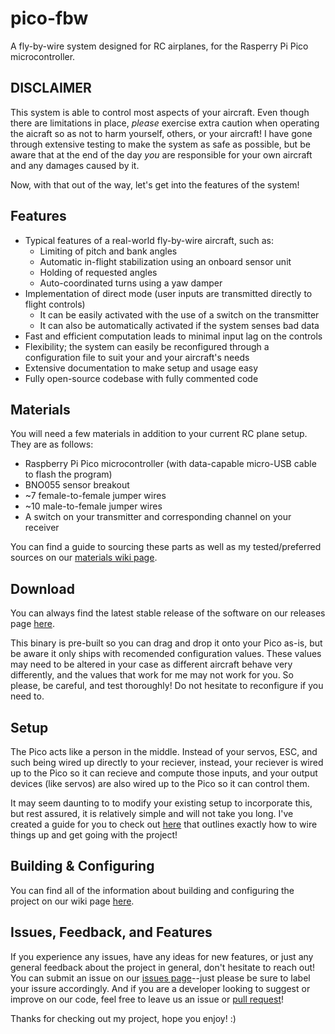 # pico-fbw

A fly-by-wire system designed for RC airplanes, for the Rasperry Pi Pico microcontroller.

## **DISCLAIMER**

This system is able to control most aspects of your aircraft. Even though there are limitations in place, *please* exercise extra caution when operating the aicraft so as not to harm yourself, others, or your aircraft! I have gone through extensive testing to make the system as safe as possible, but be aware that at the end of the day *you* are responsible for your own aircraft and any damages caused by it.

Now, with that out of the way, let's get into the features of the system!

## Features

- Typical features of a real-world fly-by-wire aircraft, such as:
  - Limiting of pitch and bank angles
  - Automatic in-flight stabilization using an onboard sensor unit
  - Holding of requested angles
  - Auto-coordinated turns using a yaw damper
- Implementation of direct mode (user inputs are transmitted directly to flight controls)
  - It can be easily activated with the use of a switch on the transmitter
  - It can also be automatically activated if the system senses bad data
- Fast and efficient computation leads to minimal input lag on the controls
- Flexibility; the system can easily be reconfigured through a configuration file to suit your and your aircraft's needs
- Extensive documentation to make setup and usage easy
- Fully open-source codebase with fully commented code

## Materials

You will need a few materials in addition to your current RC plane setup. They are as follows:

- Raspberry Pi Pico microcontroller (with data-capable micro-USB cable to flash the program)
- BNO055 sensor breakout
- ~7 female-to-female jumper wires
- ~10 male-to-female jumper wires
- A switch on your transmitter and corresponding channel on your receiver

You can find a guide to sourcing these parts as well as my tested/preferred sources on our [materials wiki page](https://github.com/MylesAndMore/pico-fbw/wiki/Materials).

## Download

You can always find the latest stable release of the software on our releases page [here](https://github.com/MylesAndMore/pico-fbw/releases/latest).

This binary is pre-built so you can drag and drop it onto your Pico as-is, but be aware it only ships with recomended configuration values. These values may need to be altered in your case as different aircraft behave very differently, and the values that work for me may not work for you. So please, be careful, and test thoroughly! Do not hesitate to reconfigure if you need to.

## Setup

The Pico acts like a person in the middle. Instead of your servos, ESC, and such being wired up directly to your reciever, instead, your reciever is wired up to the Pico so it can recieve and compute those inputs, and your output devices (like servos) are also wired up to the Pico so it can control them.

It may seem daunting to to modify your existing setup to incorporate this, but rest assured, it is relatively simple and will not take you long. I've created a guide for you to check out [here](https://github.com/MylesAndMore/pico-fbw/wiki/_Setup) that outlines exactly how to wire things up and get going with the project!

## Building & Configuring

You can find all of the information about building and configuring the project on our wiki page [here](https://github.com/MylesAndMore/pico-fbw/wiki/_Building-&-Configuring).

## Issues, Feedback, and Features

If you experience any issues, have any ideas for new features, or just any general feedback about the project in general, don't hesitate to reach out! You can submit an issue on our [issues page](https://github.com/MylesAndMore/pico-fbw/issues/new)--just please be sure to label your issure accordingly. And if you are a developer looking to suggest or improve on our code, feel free to leave us an issue or [pull request](https://github.com/MylesAndMore/pico-fbw/compare)!

Thanks for checking out my project, hope you enjoy! :)
